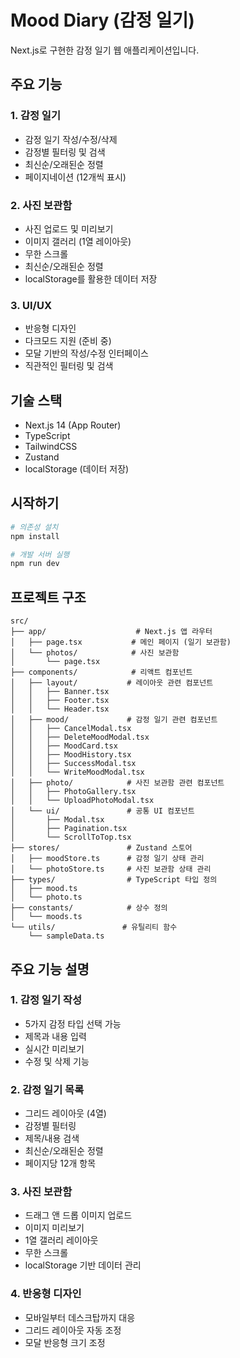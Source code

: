 # Mood Diary (감정 일기)

Next.js로 구현한 감정 일기 웹 애플리케이션입니다.

## 주요 기능

### 1. 감정 일기

- 감정 일기 작성/수정/삭제
- 감정별 필터링 및 검색
- 최신순/오래된순 정렬
- 페이지네이션 (12개씩 표시)

### 2. 사진 보관함

- 사진 업로드 및 미리보기
- 이미지 갤러리 (1열 레이아웃)
- 무한 스크롤
- 최신순/오래된순 정렬
- localStorage를 활용한 데이터 저장

### 3. UI/UX

- 반응형 디자인
- 다크모드 지원 (준비 중)
- 모달 기반의 작성/수정 인터페이스
- 직관적인 필터링 및 검색

## 기술 스택

- Next.js 14 (App Router)
- TypeScript
- TailwindCSS
- Zustand
- localStorage (데이터 저장)

## 시작하기

```bash
# 의존성 설치
npm install

# 개발 서버 실행
npm run dev
```

## 프로젝트 구조

```
src/
├── app/                    # Next.js 앱 라우터
│   ├── page.tsx           # 메인 페이지 (일기 보관함)
│   └── photos/            # 사진 보관함
│       └── page.tsx
├── components/            # 리액트 컴포넌트
│   ├── layout/           # 레이아웃 관련 컴포넌트
│   │   ├── Banner.tsx
│   │   ├── Footer.tsx
│   │   └── Header.tsx
│   ├── mood/             # 감정 일기 관련 컴포넌트
│   │   ├── CancelModal.tsx
│   │   ├── DeleteMoodModal.tsx
│   │   ├── MoodCard.tsx
│   │   ├── MoodHistory.tsx
│   │   ├── SuccessModal.tsx
│   │   └── WriteMoodModal.tsx
│   ├── photo/            # 사진 보관함 관련 컴포넌트
│   │   ├── PhotoGallery.tsx
│   │   └── UploadPhotoModal.tsx
│   └── ui/               # 공통 UI 컴포넌트
│       ├── Modal.tsx
│       ├── Pagination.tsx
│       └── ScrollToTop.tsx
├── stores/               # Zustand 스토어
│   ├── moodStore.ts      # 감정 일기 상태 관리
│   └── photoStore.ts     # 사진 보관함 상태 관리
├── types/                # TypeScript 타입 정의
│   ├── mood.ts
│   └── photo.ts
├── constants/            # 상수 정의
│   └── moods.ts
└── utils/               # 유틸리티 함수
    └── sampleData.ts
```

## 주요 기능 설명

### 1. 감정 일기 작성

- 5가지 감정 타입 선택 가능
- 제목과 내용 입력
- 실시간 미리보기
- 수정 및 삭제 기능

### 2. 감정 일기 목록

- 그리드 레이아웃 (4열)
- 감정별 필터링
- 제목/내용 검색
- 최신순/오래된순 정렬
- 페이지당 12개 항목

### 3. 사진 보관함

- 드래그 앤 드롭 이미지 업로드
- 이미지 미리보기
- 1열 갤러리 레이아웃
- 무한 스크롤
- localStorage 기반 데이터 관리

### 4. 반응형 디자인

- 모바일부터 데스크탑까지 대응
- 그리드 레이아웃 자동 조정
- 모달 반응형 크기 조정
